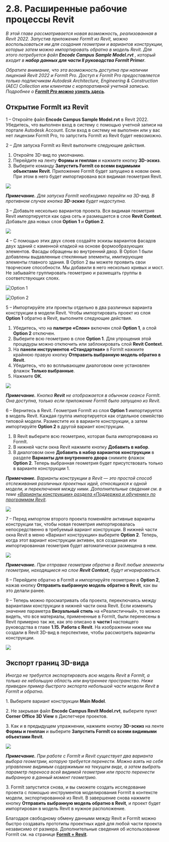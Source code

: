 # 2.8. Расширенные рабочие процессы Revit

_В этой главе рассматривается новая возможность, реализованная в Revit 2022. Запустив приложение FormIt из Revit, можно воспользоваться им для создания геометрии и вариантов конструкции, которые затем можно импортировать обратно в модель Revit. Для этого потребуется файл_ _**Encode Campus Sample Model.rvt**_ _, который входит в_ _**набор данных для части II руководства FormIt Primer**._

_Обратите внимание, что эта возможность доступна при наличии лицензий Revit 2022 и FormIt Pro. Доступ к FormIt Pro предоставляется только подписчикам Autodesk Architecture, Engineering & Construction \(AEC\) Collection или клиентам с корпоративной учетной записью. Подробнее о_ [_**FormIt Pro можно узнать здесь**_](https://formit.autodesk.com/#pro-callout)_._

## Открытие FormIt из Revit

1 – Откройте файл **Encode Campus Sample Model.rvt** в Revit 2022. Убедитесь, что выполнен вход в систему с помощью учетной записи на портале Autodesk Account. Если вход в систему не выполнен или у вас нет лицензии FormIt Pro, то запустить FormIt из Revit будет невозможно.

2 – Для запуска FormIt из Revit выполните следующие действия.

1. Откройте 3D-вид по умолчанию.
2. Перейдите на ленту **Формы и генплан** и нажмите кнопку **3D-эскиз**.
3. Выберите команду **Запустить FormIt со всеми видимыми объектами Revit**. Приложение FormIt будет запущено в новом окне. При этом в него будет импортирована вся видимая геометрия Revit.

![](../../.gitbook/assets/0%20%2822%29.png)

_**Примечание.**_ _Для запуска FormIt необходимо перейти на 3D-вид. В противном случае кнопка_ _**3D-эскиз**_ _будет недоступна._

3 – Добавьте несколько вариантов проекта. Вся видимая геометрия Revit импортируется как одна сеть и размещается в слое **Revit Context**. Добавьте два новых слоя **Option 1** и **Option 2**.

![](../../.gitbook/assets/1%20%2823%29.png)

4 – С помощью этих двух слоев создайте эскизы вариантов фасадов двух зданий с каменной кладкой на основе формообразующих элементов. Фасады обращены во внутренний двор. В Option 1 были добавлены выдавленные стеклянные элементы, имитирующие элементы главного здания. В Option 2 вы можете проявить свои творческие способности. Мы добавили в него несколько кривых и мост. Не забывайте группировать геометрию и размещать группы в соответствующих слоях.

![Option 1](../../.gitbook/assets/2%20%2823%29.png)

![Option 2](../../.gitbook/assets/3%20%2820%29.png)

5 – Импортируйте эти проекты отдельно в два различных варианта конструкции в модели Revit. Чтобы импортировать проект из слоя **Option 1** обратно в Revit, выполните следующие действия.

1. Убедитесь, что на **палитре «Слои»** включен слой **Option 1**, а слой **Option 2** отключен.
2. Выберите всю геометрию в слое **Option 1**. Для упрощения этой процедуры можно отключить или заблокировать слой **Revit Context**.
3. На **панели инструментов «Стандартная»** в FormIt нажмите крайнюю правую кнопку **Отправить выбранную модель обратно в Revit**.
4. Убедитесь, что во всплывающем диалоговом окне установлен флажок **Только выбранные**.
5. Нажмите **ОК**.

![](../../.gitbook/assets/4%20%2819%29.png)

_**Примечание.**_ _Кнопка_ _**Revit**_ _не отображается в обычном сеансе FormIt. Она доступна, только если приложение FormIt было запущено из Revit._

6 – Вернитесь в Revit. Геометрия FormIt из слоя **Option 1** импортируется в модель Revit. Каждая группа импортируется как отдельное семейство типовой модели. Разместите их в варианте конструкции, а затем импортируйте **Option 2** в другой вариант конструкции.

1. В Revit выберите всю геометрию, которая была импортирована из FormIt.
2. В нижней части окна Revit нажмите кнопку **Добавить в набор**.
3. В диалоговом окне **Добавить в набор вариантов конструкции** в разделе **Варианты для внутреннего двора** снимите флажок **Option 2**. Теперь выбранная геометрия будет присутствовать только в варианте конструкции 1.

_**Примечание.**_ _Варианты конструкции в Revit — это простой способ отслеживания различных проектных идей, относящихся к одной модели, и переключения между ними. Дополнительные сведения см. в теме_ [_«Варианты конструкции» раздела «Поддержка и обучение» по программам Revit_](https://knowledge.autodesk.com/ru/support/revit-products/learn-explore/caas/CloudHelp/cloudhelp/2021/RUS/Revit-Model/files/GUID-D48B1E7E-BC34-414E-85BD-790F199BB2C0-htm.html)_._

![](../../.gitbook/assets/5%20%2818%29.png)

7 – Перед импортом второго проекта поменяйте активные варианты конструкции так, чтобы новая геометрия импортировалась непосредственно в требуемый вариант конструкции. В нижней части окна Revit в меню «Вариант конструкции» выберите **Option 2**. Теперь, когда этот вариант конструкции активен, вся созданная или импортированная геометрия будет автоматически размещена в нем.

![](../../.gitbook/assets/6%20%2815%29.png)

_**Примечание.**_ _При отправке геометрии обратно в Revit любые элементы геометрии, находящиеся на слое_ _**Revit Context**_, _будут игнорироваться._

8 – Перейдите обратно в FormIt и импортируйте геометрию в **Option 2**, нажав кнопку **Отправить выбранную модель обратно в Revit**, как вы это делали ранее.

9 – Теперь можно просматривать оба проекта, переключаясь между вариантами конструкции в нижней части окна Revit. Если изменить значение параметра **Визуальный стиль** на «Реалистичный», то можно видеть, что все материалы, примененные в FormIt, были перенесены в Revit примерно так же, как это описано в **части I** настоящего руководства в главе **1.15. Работа с Revit**. На изображении ниже мы создали в Revit 3D-вид в перспективе, чтобы рассмотреть варианты конструкции.

![](../../.gitbook/assets/7%20%2810%29.png)

## Экспорт границ 3D-вида

_Иногда не требуется экспортировать всю модель Revit в FormIt, а только ее небольшую область или внутреннее пространство. Ниже приведен пример быстрого экспорта небольшой части модели Revit в FormIt и обратно._

1. Выберите вариант конструкции **Main Model**.

2. Не закрывая файл **Encode Campus Revit Model.rvt**, выберите пункт **Corner Office 3D View** в Диспетчере проектов.

3. Как и в предыдущем упражнении, нажмите кнопку **3D-эскиз** на ленте **Формы и генплан** и выберите **Запустить FormIt со всеми видимыми объектами Revit**.

![](../../.gitbook/assets/8%20%2810%29.png)

_**Примечание.**_ _При работе с FormIt и Revit существует два варианта выбора геометрии, которую требуется перенести. Можно взять на себя управление видимым содержимым на текущем виде, а затем выбрать параметр переноса всей видимой геометрии или просто перенести выбранную в данный момент геометрию._

3. FormIt запустится снова, и вы сможете создать исследование проекта с помощью инструментов моделирования FormIt в контексте модели, экспортированной из Revit. В завершение снова нажмите кнопку **Отправить выбранную модель обратно в Revit**, и проект будет импортирован в модель Revit в нужное расположение.

Благодаря свободному обмену данными между Revit и FormIt можно быстро создавать прототипы проектных идей для любой части проекта независимо от размера. Дополнительные сведения об использовании FormIt см. на странице [**FormIt + Revit**](https://formit.autodesk.com/page/formit-revit#:~:text=FormIt%20Groups%20become%20Revit%20Mass,%20Revit%202018%20and%20newer.).

